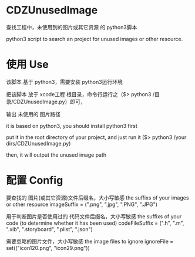 CDZUnusedImage
==============

查找工程中，未使用到的图片或其它资源 的 python3脚本

python3 script to search an project for unused images or other resource. 

使用 Use
==============

该脚本 基于 python3，需要安装 python3运行环境

把该脚本 放于 xcode工程 根目录，命令行运行之（$> python3 /目录/CDZUnusedImage.py）即可，

输出 未使用的 图片路径


it is based on python3, you should install python3 first

put it in the root directory of your project, and just run it ($> python3 /your dirs/CDZUnusedImage.py)

then, it will output the unused image path 

配置 Config
==============
要查找的 图片(或其它资源)文件后缀名，大小写敏感
the suffixs of your images or other resource
imageSuffix = (".png", ".jpg", ".PNG", ".JPG")

用于判断图片是否使用过的 代码文件后缀名，大小写敏感
the suffixs of your code (to determine whether it has been used)
codeFileSuffix = (".h", ".m", ".xib", ".storyboard", ".plist", ".json")

需要忽略的图片文件，大小写敏感
the image files to ignore
ignoreFile = set(("icon120.png", "icon29.png"))
